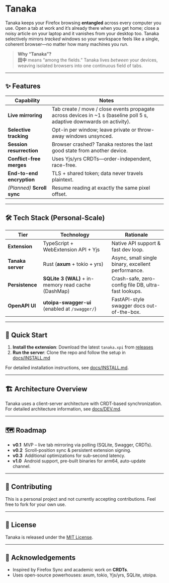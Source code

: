 # Tanaka

<!-- [![CI](https://github.com/goodbadwolf/tanaka/actions/workflows/ci.yml/badge.svg)](https://github.com/goodbadwolf/tanaka/actions/workflows/ci.yml) -->

<!-- [![Release](https://img.shields.io/github/v/release/goodbadwolf/tanaka?include_prereleases)](https://github.com/goodbadwolf/tanaka/releases) -->

Tanaka keeps your Firefox browsing **entangled** across every computer you use. Open a tab at work and it’s already there when you get home; close a noisy article on your laptop and it vanishes from your desktop too. Tanaka selectively mirrors _tracked_ windows so your workspace feels like a single, coherent browser—no matter how many machines you run.

> **Why “Tanaka”?**  
> **田中** means “among the fields.” Tanaka lives _between_ your devices, weaving isolated browsers into one continuous field of tabs.

---

## ✨ Features

| Capability                  | Notes                                                                                                                   |
| --------------------------- | ----------------------------------------------------------------------------------------------------------------------- |
| **Live mirroring**          | Tab create / move / close events propagate across devices in ~1 s (baseline poll 5 s, adaptive downwards on activity). |
| **Selective tracking**      | Opt-in per window; leave private or throw-away windows unsynced.                                                        |
| **Session resurrection**    | Browser crashed? Tanaka restores the last good state from another device.                                               |
| **Conflict-free merges**    | Uses Yjs/yrs CRDTs—order-independent, race-free.                                                                        |
| **End-to-end encryption**   | TLS + shared token; data never travels plaintext.                                                                       |
| _(Planned)_ **Scroll sync** | Resume reading at exactly the same pixel offset.                                                                        |

---

## 🛠️ Tech Stack (Personal-Scale)

| Tier            | Technology                                          | Rationale                                            |
| --------------- | --------------------------------------------------- | ---------------------------------------------------- |
| **Extension**   | TypeScript + WebExtension API + Yjs                 | Native API support & fast dev loop.                  |
| **Tanaka server** | Rust (**axum** + tokio + yrs)                       | Async, small single binary, excellent performance.   |
| **Persistence** | **SQLite 3 (WAL)** + in-memory read cache (DashMap) | Crash-safe, zero-config file DB, ultra-fast lookups. |
| **OpenAPI UI**  | **utoipa-swagger-ui** (enabled at `/swagger/`)      | FastAPI-style swagger docs out-of-the-box.           |

---

## 🚀 Quick Start

1. **Install the extension**: Download the latest `tanaka.xpi` from [releases](https://github.com/goodbadwolf/tanaka/releases)
2. **Run the server**: Clone the repo and follow the setup in [docs/INSTALL.md](@docs/INSTALL.md)

For detailed installation instructions, see [docs/INSTALL.md](@docs/INSTALL.md).

---

## 🏗️ Architecture Overview

Tanaka uses a client-server architecture with CRDT-based synchronization. For detailed architecture information, see [docs/DEV.md](@docs/DEV.md#1-architecture).

---

## 🗺️ Roadmap

- **v0.1**  MVP – live tab mirroring via polling (SQLite, Swagger, CRDTs).
- **v0.2**  Scroll-position sync & persistent extension signing.
- **v0.3**  Additional optimizations for sub-second latency.
- **v1.0**  Android support, pre-built binaries for arm64, auto-update channel.

---

## 🤝 Contributing

This is a personal project and not currently accepting contributions. Feel free to fork for your own use.

---

## 📄 License

Tanaka is released under the [MIT License](LICENSE).

---

## 🙏 Acknowledgements

- Inspired by Firefox Sync and academic work on **CRDTs**.
- Uses open-source powerhouses: axum, tokio, Yjs/yrs, SQLite, utoipa.
